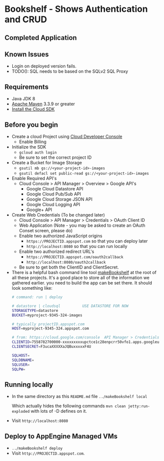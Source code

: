 # Bookshelf - Shows Authentication and CRUD
## Completed Application

## Known Issues
* Login on deployed version fails.
* TODO(): SQL needs to be based on the SQLv2 SQL Proxy

## Requirements
* Java JDK 8
* [Apache Maven](http://maven.apache.org) 3.3.9 or greater
* [Install the Cloud SDK](https://cloud.google.com/sdk/)

## Before you begin
* Create a cloud Project using [Cloud Developer Console](https://console.google.com)
  * Enable Billing
* Initialize the SDK
  * `gcloud auth login`
  * Be sure to set the correct project ID
* Create a Bucket for Image Storage
  * `gsutil mb gs://<your-project-id>-images`
  * `gsutil defacl set public-read gs://<your-project-id>-images`
* Enable Required API's
  * Cloud Console > API Manager > Overview > Google API's
    * Google Cloud Datastore API
    * Google Cloud Pub/Sub API
    * Google Cloud Storage JSON API
    * Google Cloud Logging API
    * Google+ API
* Create Web Credentials (To be changed later)
  * Cloud Console > API Manager > Credentials > OAuth Client ID
  * Web Application (Note - you may be asked to create an OAuth Conset screen, please do)
  * Enable two authorized JavaScript origins
    * `https://PROJECTID.appspot.com`  so that you can deploy later
    * `http://localhost:8080` so that you can run locally
  * Enable two authorized redirect URL's
    * `https://PROJECTID.appspot.com/oauth2callback`
    * `http://localhost:8080/oauth2callback`
  * Be sure to get both the ClientID and ClientSecret.
* There is a helpful bash command line tool [makeBookshelf](../makeBookshelf) at the root of all
these projects. It's a good place to store all of the information we gathered earlier.
you need to build the app can be set there.  It should look something like:
    ```sh
    # command: run | deploy

    # datastore | cloudsql          USE DATASTORE FOR NOW
    STORAGETYPE=datastore
    BUCKET=myproject-9345-324-images

    # typically projectID.appspot.com
    HOST=myproject-9345-324.appspot.com

    # from: https://cloud.google.com/console  API Manager > Credentials > Create Credentials
    CLIENTID=7558782700000-xxxxxxxxxupctce1c28enpcrr50vfo1.apps.googleusercontent.com
    CLIENTSECRET=F3ucaXXXXXaJQBuxxxxxF4U

    SQLHOST=
    SQLDBNAME=
    SQLUSER=
    SQLPW=
    ```

## Running locally

* In the same directory as this `README.md` file
  `../makeBookshelf local`

  Which actually hides the following commands
  `mvn clean jetty:run-exploded` with lots of -D defines on it.
* Visit `http://localhost:8080`


## Deploy to AppEngine Managed VMs

* `../makeBookshelf deploy`
* Visit `http://PROJECTID.appspot.com`.

